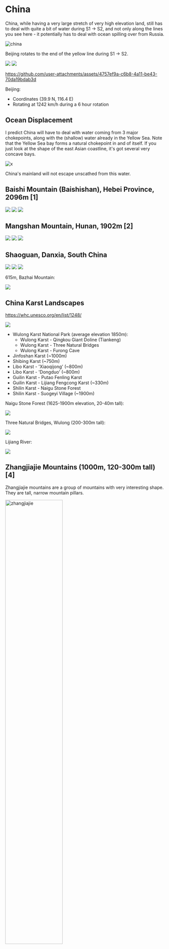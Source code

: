# China

China, while having a very large stretch of very high elevation land, still has to deal with quite a bit of water during S1 -> S2, and not only along the lines you see here - it potentially has to deal with ocean spilling over from Russia.

![china](img/beijing.png "china rotation path")

Beijing rotates to the end of the yellow line during S1 -> S2.

![](img/etopo.jpg)
![](img/copernicus.png)

https://github.com/user-attachments/assets/4757ef9a-c6b8-4a11-be43-70da19bdab3d

Beijing:
- Coordinates (39.9 N, 116.4 E)
- Rotating at 1242 km/h during a 6 hour rotation

## Ocean Displacement

I predict China will have to deal with water coming from 3 major chokepoints, along with the (shallow) water already in the Yellow Sea. Note that the Yellow Sea bay forms a natural chokepoint in and of itself. If you just look at the shape of the east Asian coastline, it's got several very concave bays.

![x](img/chokepoints.png "china ocean chokepoints")

China's mainland will not escape unscathed from this water.

## Baishi Mountain (Baishishan), Hebei Province, 2096m [1]

![](img/baishi3.jpg)
![](img/baishi4.jpg)
![](img/baishi.jpg)

## Mangshan Mountain, Hunan, 1902m [2]

![](img/mangshan4.webp)
![](img/mangshan.jpeg)
![](img/mangshan2.jpg)

## Shaoguan, Danxia, South China

![](img/shaoguan3.jpg)
![](img/shaoguan2.png)
![](img/shaoguan.jpeg)

615m, Bazhai Mountain:

![](img/bazhai2.jpg)

## China Karst Landscapes

https://whc.unesco.org/en/list/1248/

![](img/karst.jpg)

- Wulong Karst National Park (average elevation 1850m):
	- Wulong Karst - Qingkou Giant Doline (Tiankeng)
	- Wulong Karst - Three Natural Bridges
	- Wulong Karst - Furong Cave
- Jinfoshan Karst (~1000m)
- Shibing Karst (~750m)
- Libo Karst - 'Xiaoqijong' (~800m)
- Libo Karst - 'Dongduo' (~800m)
- Guilin Karst - Putao Fenling Karst
- Guilin Karst - Lijiang Fengcong Karst (~330m)
- Shilin Karst - Naigu Stone Forest
- Shilin Karst - Suogeyi Village (~1900m)

Naigu Stone Forest (1625-1900m elevation, 20-40m tall):

![](img/naigu.jpg)

Three Natural Bridges, Wulong (200-300m tall):

![](img/wulong2.jpg)

Lijiang River:

![](img/lijiang.jpg)

## Zhangjiajie Mountains (1000m, 120-300m tall) [4]

Zhangjiajie mountains are a group of mountains with very interesting shape. They are tall, narrow mountain pillars.

<img src="img/zhangjiajie-map.png" alt="zhangjiajie" style="width:60%;"/>

![zhangjiajie](img/zhangjiajie.jpg "zhangjiajie")
![zhangjiajie](img/zhangjiajie2.jpg "zhangjiajie")
<img src="img/zhangjiajie3.jpg" alt="zhangjiajie" style="width:50%;"/>

The mountains lie at an average elevation of over 1000m.

"Zhangjiajie Sandstone Peak Forest Geopark in north-west Hunan Province, China, contains more than 3,100 natural pillars, columns and peaks made of quartz sandstone. More than 1,000 of them soar above 120 metres (393 feet) tall, and 45 reach over 300 metres (984 feet)."

This is what the terrain looks like, from Google Maps:

![terrain](img/zhangjiajie-terrain.png "zhangjiajie")

The pillars are of quartz-sandstone pillars and [resemble kartz terrain](https://en.wikipedia.org/wiki/Zhangjiajie_National_Forest_Park). Supposedly they were created from [sea erosion 380 million years ago](http://www.chinatoday.com.cn/ctenglish/se/txt/2009-01/21/content_175438.htm).

The absolute goldmine work into these mountains is a 2020 research paper by Yaohuang Li proposing ocean erosion as the main cause of these structures. Check `research-papers/Zhangjiajie-sea-erosion.pdf` to read it.

Definitely a good chance this location was created by fast-moving water/debris.

## Misc Info

### Desert Terrain

![](img/china-desert.jpg)

### Taklamakan Desert

May just be sand dunes. Coords (40, 86.3).

![](img/dunes.png)
![](img/dunes2.png)
![](img/dunes3.png)

### Longest Inhabited Cities

Beijing and Luoyang are the only two locations in China which have been inhabited continuously for a long time.

![oldest cities](img/china-old-cities.png "china old cities")

Beijing's history goes far back as 1100 BC, which is ~3100 years ago, when it was named the City of Ji during the Zhou Dynasty. [3]

There may have been a city named Zhenxun built near present day Luoyang in 2070 BC.

Surprisingly, neither of them are at very high elevation:
- Beijing is from 43.5m at the lowest, to 2303m at the highest (Mount Ling)
- Luoyang is at 144m

### Zhoukoudian Cave (Beijing)

[Zhoukoudian Cave](https://en.wikipedia.org/wiki/Zhoukoudian_Peking_Man_Site) (39.4 N, 115.5 E) is a cave in Beijing where remains of a very old (200k+ years) human predecessor was found.

Surprisingly, the cave is located only at an [elevation of 128m](https://www.degruyter.com/document/doi/10.1515/char.2001.1.1.85/pdf).

### Wangfujing site (Beijing)

This is an archaelogical site in Beijing (39.9 N, 116.4 E) where Paleolithic Stone Age tools were found.

It's only at an elevation of 50m above sea level.

## Citations

1. https://en.wikipedia.org/wiki/Baishi_Mountain
2. https://whhlyt.hunan.gov.cn/whhlyt/english/Tourism/NationalForestParks/202206/t20220610_25443187.html
3. https://en.wikipedia.org/wiki/History_of_Beijing
4. Zhangjiajie:
	- https://en.wikipedia.org/wiki/Zhangjiajie_National_Forest_Park
	- http://www.chinatoday.com.cn/ctenglish/se/txt/2009-01/21/content_175438.htm
	- https://whhlyt.hunan.gov.cn/whhlyt/english/TourismInRegions/Zhangjiajie/ZhangjiajieAttractions/202211/t20221108_29119497.html
	- https://www.guinnessworldrecords.com/world-records/593531-largest-concentration-of-sandstone-pillars

# TODO

Things to look into:
- historical sites
- interesting mountain ranges

Danxia Rainbow mountains

ChatGPT Karst:
- Guilin and Yangshuo:
	- Li River
		- Elephant Trunk Hill
		- Reed Flute Cave
- Zhangjiajie
- Fengjie
- Shilin
- Jingxi (Guangxi)
- Lijiang
	- Jade Dragon Snow Mountain
- Guizhou
	- Libo Karst
	- Anshun
		- Huangguoshu Waterfall
- Tengchong
- Yungui Plateau
